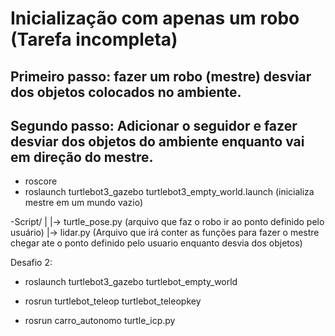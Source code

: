 # Inicialização com apenas um robo (Tarefa incompleta)

## Primeiro passo: fazer um robo (mestre) desviar dos objetos colocados no ambiente.
## Segundo passo: Adicionar o seguidor e fazer desviar dos objetos do ambiente enquanto vai em direção do mestre.

- roscore
- roslaunch turtlebot3_gazebo turtlebot3_empty_world.launch (inicializa mestre em um mundo vazio)

-Script/
 |
 |-> turtle_pose.py (arquivo que faz o robo ir ao ponto definido pelo usuário)
 |-> lidar.py (Arquivo que irá conter as funções para fazer o mestre chegar ate o ponto definido pelo usuario enquanto desvia dos objetos)


Desafio 2:

- roslaunch turtlebot3_gazebo turtlebot_empty_world

- rosrun turtlebot_teleop turtlebot_teleopkey

- rosrun carro_autonomo turtle_icp.py